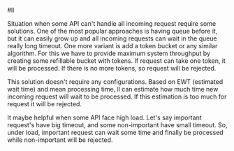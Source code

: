 #ll


Situation when some API can't handle all incoming request require some
solutions. One of the most popular approaches is having queue before it,
but it can easily grow up and all incoming requests can wait in the queue really long timeout.
One more variant is add a token bucket or any similar algorithm.
For this we have to provide maximum system throughput by creating some refillable bucket with tokens.
If request can take one token, it will be processed. If there is no more tokens, so request will be rejected.

This solution doesn't require any configurations. Based on EWT (estimated wait time) and 
mean processing time, ll can estimate how much time new incoming request will wait to be processed.
If this estimation is too much for request it will be rejected.

It maybe helpful when some API face high load. 
Let's say important request's have big timeout, and some non-important have small timeout.
So, under load, important request can wait some time and
finally be processed while non-important will be rejected. 
